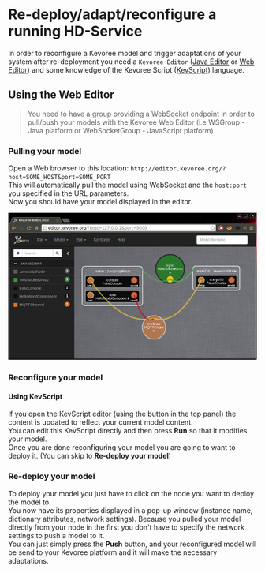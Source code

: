 # Re-deploy/adapt/reconfigure a running HD-Service

In order to reconfigure a Kevoree model and trigger adaptations of your system after re-deployment you need a
 `Kevoree Editor` ([Java Editor](http://oss.sonatype.org/service/local/artifact/maven/redirect?r=public&g=org.kevoree.tools&a=org.kevoree.tools.ui.editor&v=RELEASE)
or [Web Editor](http://editor.kevoree.org)) and some knowledge of the Kevoree Script ([KevScript](http://kevoree.github.io/kevoree-book/kevoree_script_aka_kevscript/README.html)) language.

## Using the Web Editor
> You need to have a group providing a WebSocket endpoint in order to pull/push your models with the Kevoree Web Editor
 (i.e WSGroup - Java platform or WebSocketGroup - JavaScript platform)  

### Pulling your model
Open a Web browser to this location: `http://editor.kevoree.org/?host=SOME_HOST&port=SOME_PORT`  
This will automatically pull the model using WebSocket and the `host:port` you specified in the URL parameters.  
Now you should have your model displayed in the editor.  

![Kevoree Web Editor overview](kwe_overview.png)

### Reconfigure your model  
#### Using KevScript  
If you open the KevScript editor (using the button in the top panel) the content is updated to reflect your current
model content.  
You can edit this KevScript directly and then press **Run** so that it modifies your model.  
Once you are done reconfiguring your model you are going to want to deploy it. (You can skip to **Re-deploy your model**)

### Re-deploy your model  
To deploy your model you just have to click on the node you want to deploy the model to.  
You now have its properties displayed in a pop-up window (instance name, dictionary attributes, network settings).
Because you pulled your model directly from your node in the first you don't have to specify the network settings to
push a model to it.  
You can just simply press the **Push** button, and your reconfigured model will be send to your Kevoree platform and it
will make the necessary adaptations.
